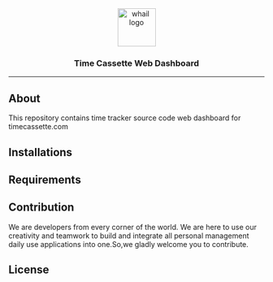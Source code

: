 <div align="center">
  <a href="http://timecassette.com/">
    <picture>
      <source media="(prefers-color-scheme: dark)" srcset="https://github.com/Whale-Dev-Team/resources/blob/b8396f1fea4c7230355b6f47b23a42325f56f1ed/cassette.jpg">
      <img alt="whail logo" src="https://github.com/Whale-Dev-Team/resources/blob/b8396f1fea4c7230355b6f47b23a42325f56f1ed/cassette.jpg" width="75">   
    </picture>
  </a>

  <h3>Time Cassette Web Dashboard </h3>
  <hr/>
</div>

## About
This repository contains time tracker source code web dashboard for timecassette.com

## Installations

 
## Requirements


## Contribution

We are developers from every corner of the world. We are here to use our creativity and teamwork to build and integrate all personal management daily use applications into one.So,we gladly welcome you to contribute.



## License






